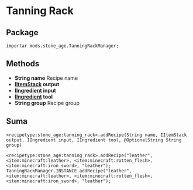 # Tanning Rack

## Package
`importar mods.stone_age.TanningRackManager;`

## Methods
- **String name** Recipe name
- **[IItemStack](/vanilla/api/items/IItemStack) output**
- **[IIngredient](/Vanilla/Variable_Types/IIngredient/) input**
- **[IIngredient](/Vanilla/Variable_Types/IIngredient/) tool**
- **String group** Recipe group

## Suma

```zenscript
<recipetype:stone_age:tanning_rack>.addRecipe(String name, IItemStack output, IIngredient input, IIngredient tool, @OptionalString String group)

<recipetype:stone_age:tanning_rack>.addRecipe("leather", <item:minecraft:leather>, <item:minecraft:rotten_flesh>, <item:minecraft:iron_sword>, "leather");
TanningRackManager.INSTANCE.addRecipe("leather", <item:minecraft:leather>, <item:minecraft:rotten_flesh>, <item:minecraft:iron_sword>, "leather");
```
